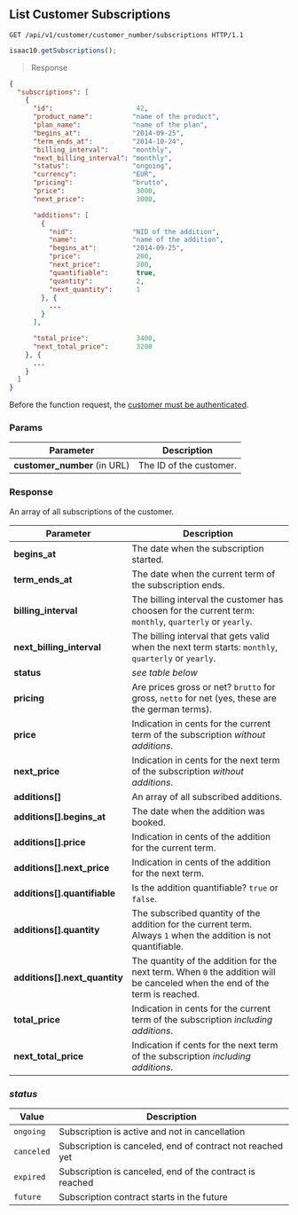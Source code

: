 ## List Customer Subscriptions

```http
GET /api/v1/customer/customer_number/subscriptions HTTP/1.1
```

```javascript
isaac10.getSubscriptions();
```

> Response

```json
{
  "subscriptions": [
    {
      "id":                     42,
      "product_name":          "name of the product",
      "plan_name":             "name of the plan",
      "begins_at":             "2014-09-25",
      "term_ends_at":          "2014-10-24",
      "billing_interval":      "monthly",
      "next_billing_interval": "monthly",
      "status":                "ongoing",
      "currency":              "EUR",
      "pricing":               "brutto",
      "price":                  3000,
      "next_price":             3000,

      "additions": [
        {
          "nid":               "NID of the addition",
          "name":              "name of the addition",
          "begins_at":         "2014-09-25",
          "price":              200,
          "next_price":         200,
          "quantifiable":       true,
          "quantity":           2,
          "next_quantity":      1
        }, {
          ...
        }
      ],

      "total_price":            3400,
      "next_total_price":       3200
    }, {
      ...
    }
  ]
}
```

<aside class="success">
Before the function request, the <a href= "#customer-authentication"> customer must be authenticated</a>.
</aside>

### Params

Parameter | Description
----------|-------------
**customer_number** (in URL) | The ID of the customer.


### Response

An array of all subscriptions of the customer.

Parameter | Description
----------|------------
**begins_at** | The date when the subscription started.
**term_ends_at** | The date when the current term of the subscription ends.
**billing_interval** | The billing interval the customer has choosen for the current term: `monthly`, `quarterly` or `yearly`.
**next_billing_interval** | The billing interval that gets valid when the next term starts: `monthly`, `quarterly` or `yearly`.
**status** | _see table below_
**pricing** | Are prices gross or net? `brutto` for gross, `netto` for net (yes, these are the german terms).
**price** | Indication in cents for the current term of the subscription _without additions_.
**next_price** | Indication in cents for the next term of the subscription _without additions_.
**additions[]** | An array of all subscribed additions.
**additions[].begins_at** | The date when the addition was booked.
**additions[].price** | Indication in cents of the addition for the current term.
**additions[].next_price** | Indication in cents of the addition for the next term.
**additions[].quantifiable** | Is the addition quantifiable? `true` or `false`.
**additions[].quantity** | The subscribed quantity of the addition for the current term. Always `1` when the addition is not quantifiable.
**additions[].next_quantity** | The quantity of the addition for the next term. When `0` the addition will be canceled when the end of the term is reached.
**total_price** | Indication in cents for the current term of the subscription _including additions_.
**next_total_price** | Indication if cents for the next term of the subscription _including additions_.

### _status_

Value | Description
------|------------
`ongoing` | Subscription is active and not in cancellation
`canceled` | Subscription is canceled, end of contract not reached yet
`expired` | Subscription is canceled, end of the contract is reached
`future` | Subscription contract starts in the future
